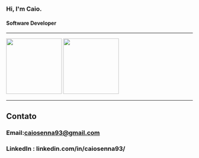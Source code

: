  
### Hi, I'm Caio. 
#### Software Developer
----

<div>
<img height="150em" src="https://github-readme-stats.vercel.app/api?username=cclsenna&count_private=true&show_icons=true&theme=aura">

<img height="150em" src="https://github-readme-stats.vercel.app/api/top-langs/?username=cclsenna&layout=compact&theme=aura">

</div>


----
## Contato
### Email:caiosenna93@gmail.com
### LinkedIn : linkedin.com/in/caiosenna93/





